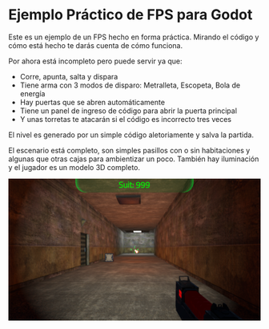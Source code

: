 Ejemplo Práctico de FPS para Godot
==================================

Este es un ejemplo de un FPS hecho en forma práctica.
Mirando el código y cómo está hecho te darás cuenta de cómo funciona.

Por ahora está incompleto pero puede servir ya que:
- Corre, apunta, salta y dispara
- Tiene arma con 3 modos de disparo: Metralleta, Escopeta, Bola de energía
- Hay puertas que se abren automáticamente
- Tiene un panel de ingreso de código para abrir la puerta principal
- Y unas torretas te atacarán si el código es incorrecto tres veces

El nivel es generado por un simple código aletoriamente y salva la partida.

El escenario está completo, son simples pasillos con o sin habitaciones y
algunas que otras cajas para ambientizar un poco.
También hay iluminación y el jugador es un modelo 3D completo.

<img src="screenshots/scshot1.png">
